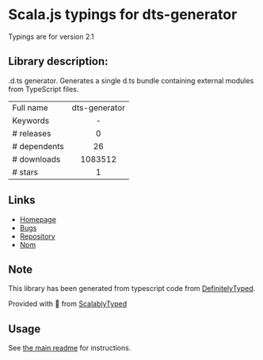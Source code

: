 
# Scala.js typings for dts-generator

Typings are for version 2.1

## Library description:
.d.ts generator. Generates a single d.ts bundle containing external modules from TypeScript files.

|                    |                 |
| ------------------ | :-------------: |
| Full name          | dts-generator |
| Keywords           | - |
| # releases         | 0 |
| # dependents       | 26 |
| # downloads        | 1083512 |
| # stars            | 1 |

## Links
- [Homepage](https://github.com/SitePen/dts-generator#readme)
- [Bugs](https://github.com/SitePen/dts-generator/issues)
- [Repository](https://github.com/SitePen/dts-generator)
- [Npm](https://www.npmjs.com/package/dts-generator)
    


## Note
This library has been generated from typescript code from [DefinitelyTyped](https://definitelytyped.org).

Provided with :purple_heart: from [ScalablyTyped](https://github.com/oyvindberg/ScalablyTyped)

## Usage
See [the main readme](../../readme.md) for instructions.


